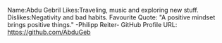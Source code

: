 Name:Abdu Gebril
Likes:Traveling, music and exploring new stuff.
Dislikes:Negativity and bad habits.
Favourite Quote: "A positive mindset brings positive things." -Philipp Reiter-
GitHub Profile URL: https://github.com/AbduGeb
